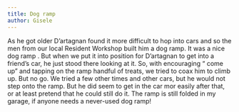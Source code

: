 ```yaml
---
title: Dog ramp
author: Gisele
---
```


As he got older D’artagnan found it more difficult to hop into cars and so the men from our local Resident Workshop built him a dog ramp. It was a nice dog ramp . But when we put it into position for D’artagnan to get into a friend’s car, he just stood there looking at it. So, with encouraging “ come up” and tapping on the ramp handful of treats, we tried to coax him to climb up. But no go. We tried a few other times and other cars, but he would not step onto the ramp. But he did seem to get in the car mor easily after that, or at least pretend that he could still do it. The ramp is still folded in my garage, if anyone needs a never-used dog ramp!
